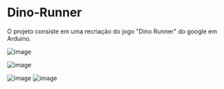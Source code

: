 # Dino-Runner
O projeto consiste em uma recriação do jogo "Dino Runner" do google em Arduino.


![image](https://user-images.githubusercontent.com/78235678/121098315-965a9100-c7c3-11eb-9a6d-f76a7a900e6a.png)

![image](https://user-images.githubusercontent.com/78235678/121098247-7034f100-c7c3-11eb-8ab3-214202171db5.png)

![image](https://user-images.githubusercontent.com/78235678/121098342-a2dee980-c7c3-11eb-843a-c47d607351ca.png)
![image](https://user-images.githubusercontent.com/78235678/121098353-ab372480-c7c3-11eb-9904-1f32d59d3bf8.png)

